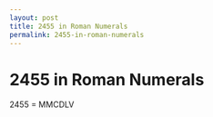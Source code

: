 ```yaml
---
layout: post
title: 2455 in Roman Numerals
permalink: 2455-in-roman-numerals
---
```


# 2455 in Roman Numerals

2455 = MMCDLV
